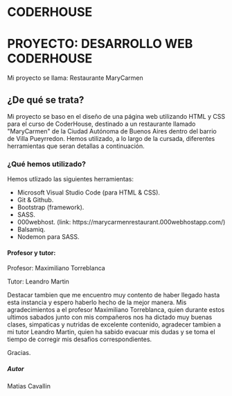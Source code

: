 <h1>CODERHOUSE</h1>
<h1>PROYECTO: DESARROLLO WEB CODERHOUSE</h1>

<p>Mi proyecto se llama: Restaurante MaryCarmen</p>

<h2>¿De qué se trata?</h2>
<p>Mi proyecto se baso en el diseño de una página web utilizando HTML y CSS para el curso de CoderHouse, destinado a un restaurante llamado "MaryCarmen" de la Ciudad Autónoma de Buenos Aires dentro del barrio de Villa Pueyrredon. Hemos utilizado, a lo largo de la cursada, diferentes herramientas que seran detallas a continuación. </p>

<h3>¿Qué hemos utilizado?</h3>
<p>Hemos utlizado las siguientes herramientas:</p>
<ul>
<li>Microsoft Visual Studio Code (para HTML & CSS).</li>
<li>Git & Github.</li>
<li>Bootstrap (framework).</li>
<li>SASS.</li>
<li>000webhost. (link: https://marycarmenrestaurant.000webhostapp.com/)</li>
<li>Balsamiq.</li>
<li>Nodemon para SASS.</li>
</ul>

<h4>Profesor y tutor:</h4>
<p>Profesor: Maximiliano Torreblanca</p>
<p>Tutor: Leandro Martin</p>

<p>Destacar tambien que me encuentro muy contento de haber llegado hasta esta instancia y espero haberlo hecho de la mejor manera. Mis agradecimientos a el profesor Maximiliano Torreblanca, quien durante estos ultimos sabados junto con mis compañeros nos ha dictado muy buenas clases, simpaticas y nutridas de excelente contenido, agradecer tambien a mi tutor Leandro Martin, quien ha sabido evacuar mis dudas y se toma el tiempo de corregir mis desafios correspondientes. </p>

<p>Gracias.</p>

<h5>Autor</h5>
<p>Matias Cavallin</p>